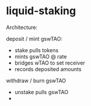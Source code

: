 # liquid-staking


Architecture:

deposit / mint gswTAO: 
- stake pulls tokens
- mints gswTAO @ rate
- bridges wTAO to set receiver
- records deposited amounts


withdraw / burn gswTAO
- unstake pulls gswTAO
- 